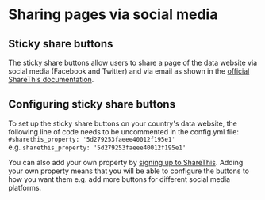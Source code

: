<h1>Sharing pages via social media</h1>

## Sticky share buttons
The sticky share buttons allow users to share a page of the data website via social media (Facebook and Twitter) and via email as shown in the [official ShareThis documentation](https://platform.sharethis.com/get-sticky-share-buttons?utm_source=googleadwords&utm_medium=cpc&utm_campaign=follow_buttons_linkedin&gclid=Cj0KCQjw1MXpBRDjARIsAHtdN-0-DX6oc9RzUh_wCU1_fvAB4rnA_adGse0PgocDQTPc3_rzLkucPocaAn1PEALw_wcB).


## Configuring sticky share buttons
To set up the sticky share buttons on your country's data website, the following line of code needs to be uncommented in the config.yml file:</br>
`#sharethis_property: '5d279253faeee40012f195e1'`<br>
e.g. `sharethis_property: '5d279253faeee40012f195e1'`

You can also add your own property by [signing up to ShareThis](https://platform.sharethis.com/sign-up). Adding your own property means that you will be able to configure the buttons to how you want them e.g. add more buttons for different social media platforms.
